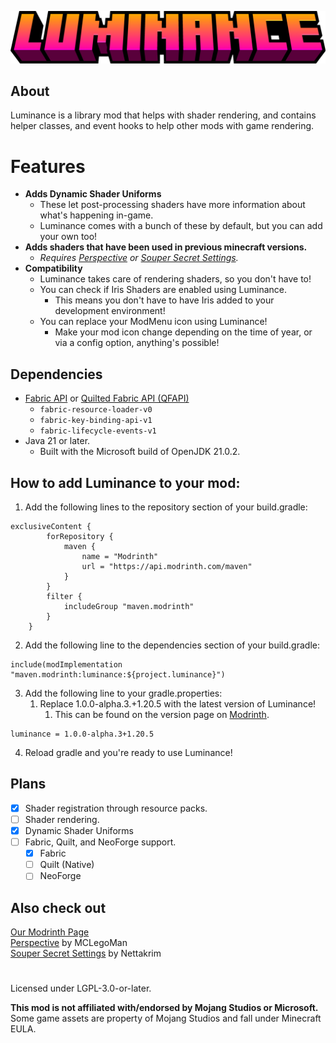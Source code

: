 ![](./assets/logo/luminance.png)
## About
Luminance is a library mod that helps with shader rendering, and contains helper classes, and event hooks to help other mods with game rendering.  

# Features  
- **Adds Dynamic Shader Uniforms**
  - These let post-processing shaders have more information about what's happening in-game.
  - Luminance comes with a bunch of these by default, but you can add your own too!
- **Adds shaders that have been used in previous minecraft versions.**
  - _Requires [Perspective](https://modrinth.com/mod/mclegoman-perspective) or [Souper Secret Settings](https://modrinth.com/mod/souper-secret-settings)._
- **Compatibility**  
  - Luminance takes care of rendering shaders, so you don't have to!  
  - You can check if Iris Shaders are enabled using Luminance.  
    - This means you don't have to have Iris added to your development environment!  
  - You can replace your ModMenu icon using Luminance!  
    - Make your mod icon change depending on the time of year, or via a config option, anything's possible!  

## Dependencies
- [Fabric API](https://modrinth.com/mod/fabric-api) or [Quilted Fabric API (QFAPI)](https://modrinth.com/mod/qsl)
    - `fabric-resource-loader-v0`
    - `fabric-key-binding-api-v1`
    - `fabric-lifecycle-events-v1`
- Java 21 or later.
  - Built with the Microsoft build of OpenJDK 21.0.2.

## How to add Luminance to your mod:  
1. Add the following lines to the repository section of your build.gradle:  
```
exclusiveContent {
		forRepository {
			maven {
				name = "Modrinth"
				url = "https://api.modrinth.com/maven"
			}
		}
		filter {
			includeGroup "maven.modrinth"
		}
	}
```
2. Add the following line to the dependencies section of your build.gradle:  
```
include(modImplementation "maven.modrinth:luminance:${project.luminance}")
```
3. Add the following line to your gradle.properties:  
   1. Replace 1.0.0-alpha.3.+1.20.5 with the latest version of Luminance!  
      1. This can be found on the version page on [Modrinth](https://modrinth.com/mod/luminance).  
```
luminance = 1.0.0-alpha.3+1.20.5
```
4. Reload gradle and you're ready to use Luminance!

## Plans  
- [x] Shader registration through resource packs.  
- [ ] Shader rendering.  
- [x] Dynamic Shader Uniforms  
- [ ] Fabric, Quilt, and NeoForge support.
  - [x] Fabric  
  - [ ] Quilt (Native)  
  - [ ] NeoForge  

## Also check out  
[Our Modrinth Page](https://modrinth.com/mod/luminance)  
[Perspective](https://modrinth.com/mod/mclegoman-perspective) by MCLegoMan  
[Souper Secret Settings](https://modrinth.com/mod/souper-secret-settings) by Nettakrim  

#
Licensed under LGPL-3.0-or-later.

**This mod is not affiliated with/endorsed by Mojang Studios or Microsoft.**  
Some game assets are property of Mojang Studios and fall under Minecraft EULA.
